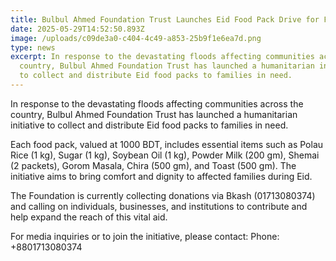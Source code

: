 ```yaml
---
title: Bulbul Ahmed Foundation Trust Launches Eid Food Pack Drive for Flood Victims
date: 2025-05-29T14:52:50.893Z
image: /uploads/c09de3a0-c404-4c49-a853-25b9f1e6ea7d.png
type: news
excerpt: In response to the devastating floods affecting communities across the
  country, Bulbul Ahmed Foundation Trust has launched a humanitarian initiative
  to collect and distribute Eid food packs to families in need.
---
```

In response to the devastating floods affecting communities across the country, Bulbul Ahmed Foundation Trust has launched a humanitarian initiative to collect and distribute Eid food packs to families in need.

Each food pack, valued at 1000 BDT, includes essential items such as Polau Rice (1 kg), Sugar (1 kg), Soybean Oil (1 kg), Powder Milk (200 gm), Shemai (2 packets), Gorom Masala, Chira (500 gm), and Toast (500 gm). The initiative aims to bring comfort and dignity to affected families during Eid.

The Foundation is currently collecting donations via Bkash (01713080374) and calling on individuals, businesses, and institutions to contribute and help expand the reach of this vital aid.

For media inquiries or to join the initiative, please contact:
Phone: +8801713080374